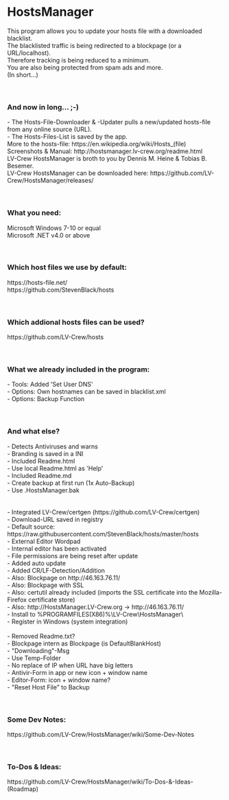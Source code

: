 ﻿# HostsManager
This program allows you to update your hosts file with a downloaded blacklist.<br>
The blacklisted traffic is being redirected to a blockpage (or a URL/localhost).<br>
Therefore tracking is being reduced to a minimum.<br>
You are also being protected from spam ads and more.<br>
(In short...)<br>
<br>
<br>
<h3><b>And now in long... ;-)</b></h3>
- The Hosts-File-Downloader & -Updater pulls a new/updated hosts-file from any online source (URL).<br>
- The Hosts-Files-List is saved by the app.<br>
More to the hosts-file: https://en.wikipedia.org/wiki/Hosts_(file)<br>
Screenshots & Manual: http://hostsmanager.lv-crew.org/readme.html<br>
LV-Crew HostsManager is broth to you by Dennis M. Heine & Tobias B. Besemer.<br>
LV-Crew HostsManager can be downloaded here: https://github.com/LV-Crew/HostsManager/releases/<br>
<br>
<br>
<h3><b>What you need:</b></h3>
Microsoft Windows 7-10 or equal<br>
Microsoft .NET v4.0 or above<br>
<br>
<br>
<h3><b>Which host files we use by default:</b></h3>
https://hosts-file.net/<br>
https://github.com/StevenBlack/hosts<br>
<br>
<br>
<h3><b>Which addional hosts files can be used?</b></h3>
https://github.com/LV-Crew/hosts<br>
<br>
<br>
<h3><b>What we already included in the program:</b></h3>
- Tools: Added 'Set User DNS'<br>
- Options: Own hostnames can be saved in blacklist.xml<br>
- Options: Backup Function<br>
<br>
<br>
<h3><b>And what else?</b></h3>
- Detects Antiviruses and warns<br>
- Branding is saved in a INI<br>
- Included Readme.html<br>
- Use local Readme.html as 'Help'<br>
- Included Readme.md<br>
- Create backup at first run (1x Auto-Backup)<br>
- Use .HostsManager.bak<br>
<br>
<br>
- Integrated LV-Crew/certgen (https://github.com/LV-Crew/certgen)<br>
- Download-URL saved in registry<br>
- Default source: https://raw.githubusercontent.com/StevenBlack/hosts/master/hosts<br>
- External Editor Wordpad<br>
- Internal editor has been activated<br>
- File permissions are being reset after update<br>
- Added auto update<br>
- Added CR/LF-Detection/Addition<br>
- Also: Blockpage on http://46.163.76.11/<br>
- Also: Blockpage with SSL<br>
- Also: certutil already included (imports the SSL certificate into the Mozilla-Firefox certificate store)<br>
- Also: http://HostsManager.LV-Crew.org -> http://46.163.76.11/<br>
- Install to %PROGRAMFILES(X86)%\LV-Crew\HostsManager\<br>
- Register in Windows (system integration)<br>
<br>
- Removed Readme.txt?<br>
- Blockpage intern as Blockpage (is DefaultBlankHost)<br>
- "Downloading"-Msg<br>
- Use Temp-Folder<br>
- No replace of IP when URL have big letters<br>
- Antivir-Form in app or new icon + window name<br>
- Editor-Form: icon + window name?<br>
- "Reset Host File" to Backup<br>
<br>
<br>
<h3><b>Some Dev Notes:</b></h3>
https://github.com/LV-Crew/HostsManager/wiki/Some-Dev-Notes<br>
<br>
<br>
<h3><b>To-Dos & Ideas:</b></h3>
https://github.com/LV-Crew/HostsManager/wiki/To-Dos-&-Ideas-(Roadmap)<br>
